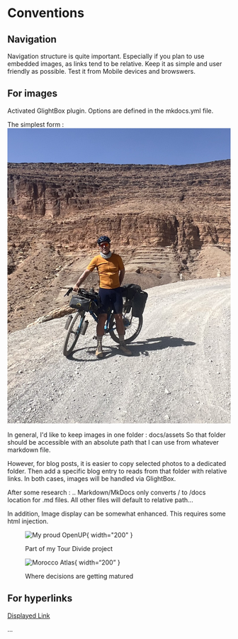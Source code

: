 # Conventions


## Navigation
Navigation structure is quite important.
Especially if you plan to use embedded images, as links tend to be relative.
Keep it as simple and user friendly as possible.
Test it from Mobile devices and browswers.


## For images
Activated GlightBox plugin.
Options are defined in the mkdocs.yml file.


The simplest form :
![Image test](blog/posts/day0/MarocSelfie.jpg)


In general, I'd like to keep images in one folder : docs/assets
So that folder should be accessible with an absolute path that I can use from whatever markdown file.

However, for blog posts, it is easier to copy selected photos to a dedicated folder.
Then add a specific blog entry to reads from that folder with relative links.
In both cases, images will be handled via GlightBox.

After some research :
.. Markdown/MkDocs only converts / to /docs location for .md files.
All other files will default to relative path...


In addition, Image display can be somewhat enhanced.
This requires some html injection.


<figure markdown>

![My proud OpenUP](../../assets/images/openup.jpg){ width="200" }
<figcaption markdown>Part of my Tour Divide project</figcaption>


![Morocco Atlas](../../assets/images/0MarocSelfie.jpg){ width=“200” }
<figcaption markdown>Where decisions are getting matured</figcaption>


</figure>



## For hyperlinks
[Displayed Link](https://hyperlinked.website.com)

...